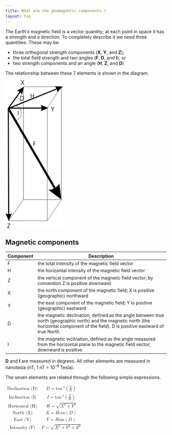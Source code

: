 ```yaml
---
title: What are the geomagnetic components ?
layout: faq
---
```


The Earth's magnetic field is a vector quantity; at each point in space it has a strength and a direction. To completely describe it we need three quantities. These may be:

- three orthogonal strength components (**X**, **Y**, and **Z**);
- the total field strength and two angles (**F**, **D**, and **I**); or
- two strength components and an angle (**H**, **Z**, and **D**)

The relationship between these 7 elements is shown in the diagram.

![Magnetic elements](/images/geomagnetic-comp.gif)

## Magnetic components

| Component | Description |
| --------- | ----------- |
| F         | the total intensity of the magnetic field vector |
| H         | the horizontal intensity of the magnetic field vector |
| Z         | the vertical component of the magnetic field vector; by convention Z is positive downward |
| X         | the north component of the magnetic field; X is positive (geographic) northward |
| Y         | the east component of the magnetic field; Y is positive (geographic) eastward |
| D         | the magnetic declination, defined as the angle between true north (geographic north) and the magnetic north (the horizontal component of the field).  D is positive eastward of true North. |
| I         | the magnetic inclination, defined as the angle measured from the horizontal plane to the magnetic field vector; downward is positive |

**D** and **I** are measured in degrees. All other elements are measured in nanotesla (nT; 1 nT = 10<sup>-9</sup> Tesla).

The seven elements are related through the following simple expressions.

<math xmlns="http://www.w3.org/1998/Math/MathML">
    <mtable>
        <mtr>
            <mtd><mtext>Declination (D)</mtext></mtd>
            <mtd>
                <mrow>
                    <mi>D</mi>
                    <mo>=</mo>
                    <mrow>
                        <msup>
                            <mi>tan</mi>
                            <mn>-1</mn>
                        </msup>
                        <mo>(</mo>
                        <mfrac>
                            <mi>Y</mi>
                            <mi>X</mi>
                        </mfrac>
                        <mo>)</mo>
                    </mrow>
                </mrow>
            </mtd>
        </mtr>
        <mtr>
            <mtd><mtext>Inclination (I)</mtext></mtd>
            <mtd>
                <mrow>
                    <mi>I</mi>
                    <mo>=</mo>
                    <mrow>
                        <msup>
                            <mi>tan</mi>
                            <mn>-1</mn>
                        </msup>
                        <mo>(</mo>
                        <mfrac>
                            <mi>Z</mi>
                            <mi>H</mi>
                        </mfrac>
                        <mo>)</mo>
                    </mrow>
                </mrow>
            </mtd>
        </mtr>
        <mtr>
            <mtd><mtext>Horizontal (H)</mtext></mtd>
            <mtd>
                <mrow>
                    <mi>H</mi>
                    <mo>=</mo
                    ><msqrt>
                        <mrow>
                            <msup>
                                <mi>X</mi>
                                <mn>2</mn>
                            </msup>
                            <mo>+</mo>
                            <msup>
                                <mi>Y</mi>
                                <mn>2</mn>
                            </msup>
                        </mrow>
                    </msqrt>
                </mrow>
            </mtd>
        </mtr>
        <mtr>
            <mtd><mtext>North (X)</mtext></mtd>
            <mtd>
                <mrow>
                    <mi>X</mi>
                    <mo>=</mo
                    ><mrow>
                        <mi>H</mi>
                        <mo>&InvisibleTimes;</mo>
                        <mrow>
                            <mi>cos</mi>
                            <mo>(</mo>
                            <mi>D</mi>
                            <mo>)</mo>
                        </mrow>
                    </mrow>
                </mrow>
            </mtd>
        </mtr>
        <mtr>
            <mtd><mtext>East (Y)</mtext></mtd>
            <mtd>
                <mrow>
                    <mi>Y</mi>
                    <mo>=</mo
                    ><mrow>
                        <mi>H</mi>
                        <mo>&InvisibleTimes;</mo>
                        <mrow>
                            <mi>sin</mi>
                            <mo>(</mo>
                            <mi>D</mi>
                            <mo>)</mo>
                        </mrow>
                    </mrow>
                </mrow>
            </mtd>
        </mtr>
        <mtr>
            <mtd><mtext>Intensity (F)</mtext></mtd>
            <mtd>
                <mrow>
                    <mi>F</mi>
                    <mo>=</mo>
                    <msqrt>
                        <mrow>
                            <msup>
                                <mi>X</mi>
                                <mn>2</mn>
                            </msup>
                            <mo>+</mo>
                            <msup>
                                <mi>Y</mi>
                                <mn>2</mn>
                            </msup>
                            <mo>+</mo>
                            <msup>
                                <mi>Z</mi>
                                <mn>2</mn>
                            </msup>
                        </mrow>
                    </msqrt>
                </mrow>
            </mtd>
        </mtr>
    </mtable>
</math>
